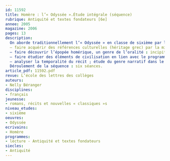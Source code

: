 ```yaml
---
id: 11592
title: Homère : l’« Odyssée ».Étude intégrale (séquence)
rubrique: Antiquité et textes fondateurs [6e]
annee: 2005
magazine: 2006
pages: 13
description: 
  On aborde traditionnellement l’« Odyssée » en classe de sixième par la lecture d’extraits sur les exploits du héros contre les différents monstres. Certes, ces passages sont incontournables, mais il est judicieux de proposer une approche plus globale de l’œuvre. L’édition de l’« Odyssée » dans la collection « Classiques abrégés » de l’école des loisirs permet cette vision plus globale de l’épopée. La séquence proposée dans cet article s’inscrit de préférence dans le prolongement du travail mené par le professeur d’histoire-géographie sur « la Grèce : la naissance d’une culture, d’une organisation politique, de croyances » et, dans un souci de progression dans l’étude de la narration, elle intervient après une séquence sur le conte où les bases du récit simple auront été rappelées. Elle trouve donc plus volontiers sa place à la fin du deuxième trimestre ou au début du troisième. Ses objectifs sont les suivants :
  – faire acquérir des références culturelles (héritage grec) par la mise en contexte de l’œuvre (époque, civilisation, auteur, mode de transmission) ;
  – faire découvrir l’épopée homérique, un genre de l’oralité : incipit, instances narratives variées, épithètes homériques, mémoire de l’aède ;
  – faire étudier des éléments de civilisation en lien avec le programme d’histoire : les relations entre les hommes et les dieux dans la Grèce antique : la piété et les prédictions dans l’« Odyssée » ;
  – analyser la temporalité du récit ; étude du genre narratif dans le prolongement du conte : de la chronologie respectée à la chronologie bouleversée.
  Déroulement de la séquence : six séances.
article_pdf: 11592.pdf
revue: L’école des lettres des collèges
auteurs:
- Nelly Béranger
disciplines:
- français
jeunesse:
- romans, récits et nouvelles « classiques »s
niveau_etudes:
- sixième
oeuvres:
- Odyssée
ecrivains:
- Homère
programmes:
- lecture - Antiquité et textes fondateurs
siecles:
- Antiquité
---
```

